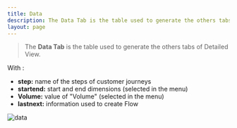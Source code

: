 ```yaml
---
title: Data
description: The Data Tab is the table used to generate the others tabs of Detailed View.
layout: page
---
```


> The **Data Tab** is the table used to generate the others tabs of Detailed View.

With :

* **step:** name of the steps of customer journeys
* **startend:** start and end dimensions (selected in the menu)
* **Volume:** value of "Volume" (selected in the menu)
* **lastnext:** information used to create Flow


![data]({{site.url}}/{{site.baseurl}}/core_app/journey/web_application/dashboard/detailed_view/images/data2.png)
